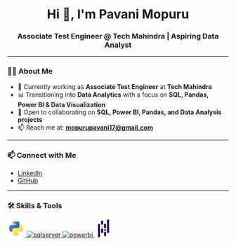 <h1 align="center">Hi 👋, I'm Pavani Mopuru</h1>
<h3 align="center">Associate Test Engineer @ Tech Mahindra | Aspiring Data Analyst</h3>

---

### 👩‍💻 About Me  
- 💼 Currently working as **Associate Test Engineer** at **Tech Mahindra**  
- 📊 Transitioning into **Data Analytics** with a focus on **SQL, Pandas, Power BI & Data Visualization**  
- 👯 Open to collaborating on **SQL, Power BI, Pandas, and Data Analysis projects**  
- 📫 Reach me at: **mopurupavani17@gmail.com**  

---

### 📫 Connect with Me  
- [LinkedIn](https://www.linkedin.com/in/pavani-mopuru-21019a231/)  
- [GitHub](https://github.com/pavanimopuru)  

---

### 🛠️ Skills & Tools  
<p align="left">
  <a href="https://www.python.org" target="_blank"> 
    <img src="https://raw.githubusercontent.com/devicons/devicon/master/icons/python/python-original.svg" alt="python" width="40" height="40"/> 
  </a>
  <a href="https://www.microsoft.com/en-us/sql-server" target="_blank"> 
    <img src="https://www.svgrepo.com/show/303229/microsoft-sql-server-logo.svg" alt="sqlserver" width="40" height="40"/> 
  </a>
  <a href="https://powerbi.microsoft.com/" target="_blank"> 
    <img src="https://img.icons8.com/color/48/000000/power-bi.png" alt="powerbi" width="40" height="40"/> 
  </a>
  <a href="https://pandas.pydata.org/" target="_blank"> 
    <img src="https://raw.githubusercontent.com/devicons/devicon/master/icons/pandas/pandas-original.svg" alt="pandas" width="40" height="40"/> 
  </a>
</p>
